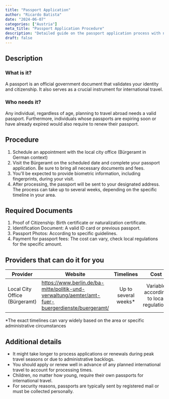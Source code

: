```yaml
---
title: "Passport Application"
author: "Ricardo Batista"
date: "2024-06-07"
categories: ["Austria"]
meta_title: "Passport Application Procedure"
description: "Detailed guide on the passport application process with necessary documentation and timelines."
draft: false
---
```


## Description
### What is it?
A passport is an official government document that validates your identity and citizenship. It also serves as a crucial instrument for international travel.

### Who needs it?
Any individual, regardless of age, planning to travel abroad needs a valid passport. Furthermore, individuals whose passports are expiring soon or have already expired would also require to renew their passport.


## Procedure
1. Schedule an appointment with the local city office (Bürgeramt in German context)
2. Visit the Bürgeramt on the scheduled date and complete your passport application. Be sure to bring all necessary documents and fees.
3. You'll be expected to provide biometric information, including fingerprints, during your visit.
4. After processing, the passport will be sent to your designated address. The process can take up to several weeks, depending on the specific timeline in your area.

## Required Documents
1. Proof of Citizenship: Birth certificate or naturalization certificate.
2. Identification Document: A valid ID card or previous passport.
3. Passport Photos: According to specific guidelines.
4. Payment for passport fees: The cost can vary, check local regulations for the specific amount.

## Providers that can do it for you

| Provider        |     Website     |     Timelines    |       Cost      |
| --------------- | --------------- |  :-------------: | :-------------: |
| Local City Office (Bürgeramt) |  https://www.berlin.de/ba-mitte/politik-und-verwaltung/aemter/amt-fuer-buergerdienste/buergeramt/       |      Up to several weeks*     |        Variable according to local regulations       |

\*The exact timelines can vary widely based on the area or specific administrative circumstances

## Additional details

- It might take longer to process applications or renewals during peak travel seasons or due to administrative backlogs.
- You should apply or renew well in advance of any planned international travel to account for processing times.
- Children, no matter how young, require their own passports for international travel.
- For security reasons, passports are typically sent by registered mail or must be collected personally.